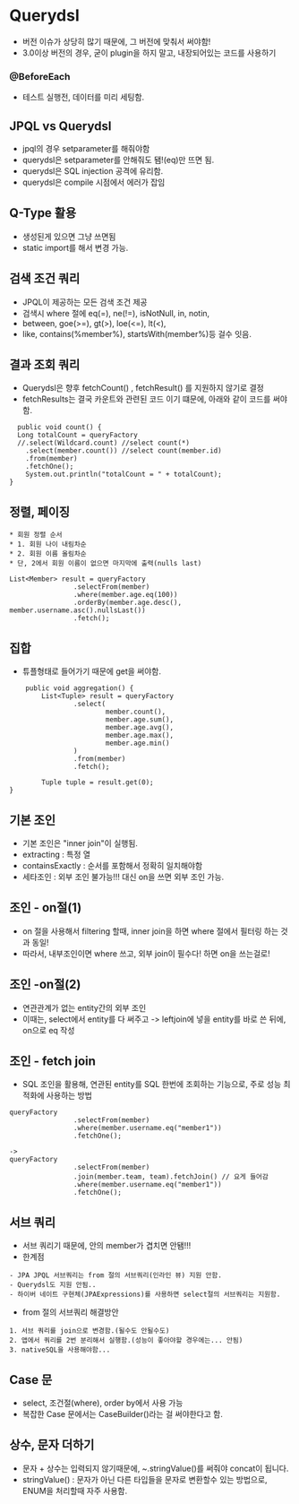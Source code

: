# Querydsl
- 버전 이슈가 상당히 많기 때문에, 그 버전에 맞춰서 써야함!
- 3.0이상 버전의 경우, 굳이 plugin을 하지 말고, 내장되어있는 코드를 사용하기


### @BeforeEach
- 테스트  실행전, 데이터를 미리 세팅함.


## JPQL vs Querydsl
- jpql의 경우 setparameter를 해줘야함
- querydsl은 setparameter를 안해줘도 됌!(eq)만 뜨면 됨.
- querydsl은 SQL injection 공격에 유리함.
- querydsl은 compile 시점에서 에러가 잡임

## Q-Type 활용
- 생성된게 있으면 그냥 쓰면됨
- static import를 해서 변경 가능.

## 검색 조건 쿼리
- JPQL이 제공하는 모든 검색 조건 제공
- 검색시 where 절에 eq(=), ne(!=), isNotNull, in, notin,
- between, goe(>=), gt(>), loe(<=), lt(<),
- like, contains(%member%), startsWith(member%)등 걸수 잇음.

## 결과 조회 쿼리
- Querydsl은 향후 fetchCount() , fetchResult() 를 지원하지 않기로 결정
- fetchResults는 결국 카운트와 관련된 코드 이기 떄문에, 아래와 같이 코드를 써야함.

```
  public void count() {
  Long totalCount = queryFactory
  //.select(Wildcard.count) //select count(*)
    .select(member.count()) //select count(member.id)
    .from(member)
    .fetchOne();
    System.out.println("totalCount = " + totalCount);
}
```

## 정렬, 페이징
```     
* 회원 정렬 순서
* 1. 회원 나이 내림차순
* 2. 회원 이름 올림차순
* 단, 2에서 회원 이름이 없으면 마지막에 출력(nulls last)
```
```angular2html
List<Member> result = queryFactory
                .selectFrom(member)
                .where(member.age.eq(100))
                .orderBy(member.age.desc(), member.username.asc().nullsLast())
                .fetch();
```

## 집합
- 튜플형태로 들어가기 때문에 get을 써야함.
```angular2html
    public void aggregation() {
        List<Tuple> result = queryFactory
                .select(
                        member.count(),
                        member.age.sum(),
                        member.age.avg(),
                        member.age.max(),
                        member.age.min()
                )
                .from(member)
                .fetch();

        Tuple tuple = result.get(0);
}
```

## 기본 조인
- 기본 조인은 "inner join"이 실행됨.
- extracting : 특정 열
- containsExactly : 순서를 포함해서 정확히 일치해야함
- 세타조인 : 외부 조인 불가능!!! 대신 on을 쓰면 외부 조인 가능.

## 조인 - on절(1)
- on 절을 사용해서 filtering 할때, inner join을 하면 where 절에서 필터링 하는 것과 동일!
- 따라서, 내부조인이면 where 쓰고, 외부 join이 필수다! 하면 on을 쓰는걸로!

## 조인 -on절(2)
- 연관관계가 없는 entity간의 외부 조인
- 이때는, select에서 entity를 다 써주고 -> leftjoin에 넣을 entity를 바로 쓴 뒤에, on으로 eq 작성

## 조인 - fetch join
- SQL 조인을 활용해, 연관된 entity를 SQL 한번에 조회하는 기능으로, 주로 성능 최적화에 사용하는 방법
```angular2html
queryFactory
                .selectFrom(member)
                .where(member.username.eq("member1"))
                .fetchOne();

->
queryFactory
                .selectFrom(member)
                .join(member.team, team).fetchJoin() // 요게 들어감
                .where(member.username.eq("member1"))
                .fetchOne();
```

## 서브 쿼리
- 서브 쿼리기 때문에, 안의 member가 겹치면 안됌!!!
- 한계점
```
- JPA JPQL 서브쿼리는 from 절의 서브쿼리(인라인 뷰) 지원 안함.
- Querydsl도 지원 안됨..
- 하이버 네이트 구현체(JPAExpressions)를 사용하면 select절의 서브쿼리는 지원함.
```
- from 절의 서브쿼리 해결방안
```
1. 서브 쿼리를 join으로 변경함.(될수도 안될수도)
2. 앱에서 쿼리를 2번 분리해서 실행함.(성능이 좋아야할 경우에는... 안됨)
3. nativeSQL을 사용해야함...
```

## Case 문
- select, 조건절(where), order by에서 사용 가능
- 복잡한 Case 문에서는 CaseBuilder()라는 걸 써야한다고 함.

## 상수, 문자 더하기
- 문자 + 상수는 입력되지 않기때문에, ~.stringValue()를 써줘야 concat이 됩니다.
- stringValue() : 문자가 아닌 다른 타입들을 문자로 변환할수 있는 방법으로, ENUM을 처리할때 자주 사용함.
